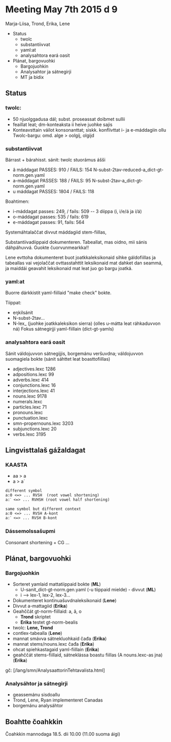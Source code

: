 # Meeting May 7th 2015 d 9
Marja-Liisa, Trond, Erika, Lene

* Status
    - twolc
    - substantiivvat
    - yaml:at
    - analysahtora eará oasit
* Plánat, bargovuohki
    - Bargojuohkin
    - Analysahtor ja sátnegirji
    - MT ja bidix

##  Status

###  twolc:
* 50 njuolggadusa dál; subst. proseassat doibmet sullii
* feaillat leat; dm-konteaksta ii heive juohke sajis
* Konteavsttain váilot konsonanttat; siskk. konflivttat
i- ja e-máddagiin ollu Twolc-bargu: omd. alge > oolgij, olgijd

###  substantiivvat
Bárrast + bárahisst. sánit: twolc stuorámus ášši
* â máddagat PASSES: 910 / FAILS: 154 N-subst-2tav-reduced-a_dict-gt-norm.gen.yaml
* a-máddagat PASSES: 188 / FAILS: 95 N-subst-2tav-a_dict-gt-norm.gen.yaml
* u máddagat PASSES: 1804 / FAILS: 118

Boahtimen:
* i-máddagat passes: 249, / fails: 509 -- 3 diippa (i, i/e/á ja i/á)
* o-máddagat passes: 535 / fails: 619
* e-máddagat passes: 91, fails: 564

Systemáhtalaččat divvut máddagiid stem-fiillas,

Substantiivadiippaid dokumenteren.
Tabeallat, mas oidno, mii sánis dáhpáhuvvá. Guokte čuorvunmearkka!!

Lene evttoha dokumenteret buot joatkkaleksikonaid sihke gáldofiillas ja tabeallas vai vejolaččat ovttasstahttit leksikonaid mat dahket dan seammá, ja maiddái geavahit leksikonaid mat leat juo go bargu joatká.

###  yaml:at
Buorre dárkkistit yaml-fiillaid "make check" bokte.

Tiippat:
* eŋkilsánit
* N-subst-2tav...
* N-lex_  (juohke joatkkaleksikon sierra) (olles u-mátta leat ráhkaduvvon ná)
Fokus sátnegirjji yaml-fiillain (dict-gt-yamls)

###  analysahtora eará oasit

Sánit váldojuvvon sátnegijjis, borgemánu veršuvdna; váldojuvvon suomagiela bokte (sánit sáhttet leat boasttofiillas)
* adjectives.lexc 1286
* adpositions.lexc 99
* adverbs.lexc 414
* conjunctions.lexc 16
* interjections.lexc 41
* nouns.lexc 9178
* numerals.lexc
* particles.lexc 71
* pronouns.lexc
* punctuation.lexc
* smn-propernouns.lexc 3203
* subjunctions.lexc 20
* verbs.lexc 3195

## Lingvisttalaš gážaldagat

### KAASTA

* aa > a
* a > a´

```
different symbol
a:0 <=> ... RVSH  (root vowel shortening)
a:ˊ <=> ... RVHSH (root vowel half shortening)

same symbol but different context
a:0 <=> ... RVSH A-kont
a:ˊ <=> ... RVSH B-kont
```

### Dássemolssašupmi

Consonant shortening + CG ...

##  Plánat, bargovuohki

###  Bargojuohkin

* Sorteret yamlaid mattatiippaid bokte (**ML**)
    - U-sanit_dict-gt-norm.gen.yaml (-u tiippaid mielde) - divvut (**ML**)
    - i --> lex-1, lex-2, lex-3...
* Dokumenteret kontinuašuvdnaleksikonaid (**Lene**)
* Divvut a-mattagiid (**Erika**)
* Geahččát gt-norm-fiillaid: a, â, o
    - **Trond** skriptet
    - **Erika** testet gt-norm-bealis
* twolc: **Lene, Trond**
* contlex-tabealla (**Lene**)
* mannat smávva sátnekluohkaid čađa (**Erika**)
* mannat stems/nouns.lexc čađa (**Erika**)
* ohcat spiehkastagaid yaml-fiillain (**Erika**)
* geahččát stems-fiillaid, sátneklássa boastu fiillas (A nouns.lexc-as jna) (**Erika**)

gč:
[/lang/smn/AnalysaattorinTehtavalista.html]

###  Analysáhtor ja sátnegirji

* geassemánu sisdoallu
* Trond, Lene, Ryan implementeret Canadas
* borgemánu analysáhtor

##  Boahtte čoahkkin

Čoahkkin mannodaga 18.5. dii 10.00 (11.00 suoma áigi)

